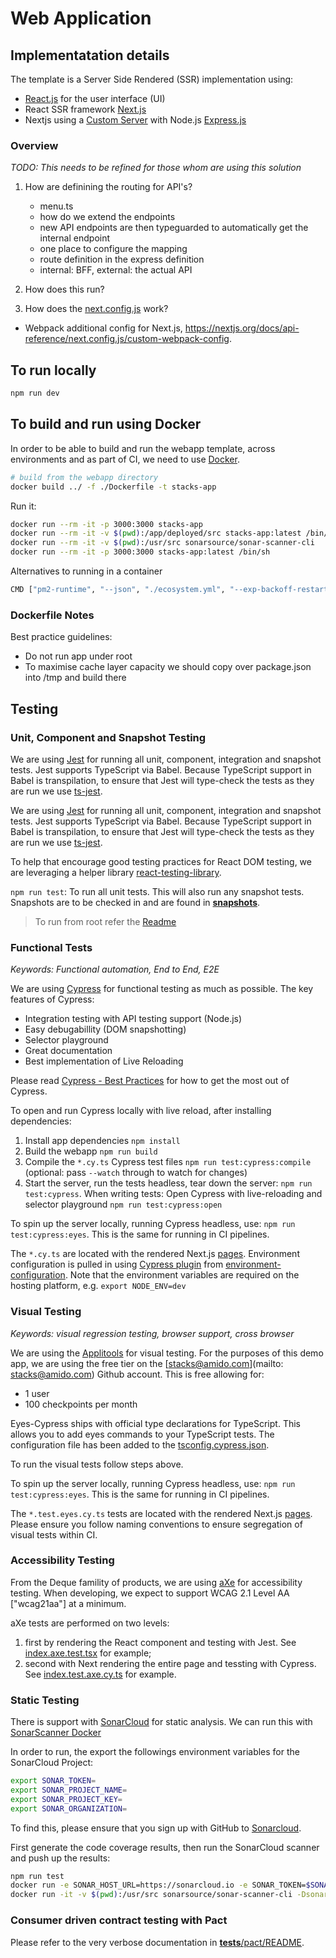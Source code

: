 # Web Application

## Implementatation details

The template is a Server Side Rendered (SSR) implementation using:

- [React.js](https://reactjs.org/) for the user interface (UI)
- React SSR framework [Next.js](https://nextjs.org/)
- Nextjs using a
  [Custom Server](https://nextjs.org/docs/advanced-features/custom-server) with
  Node.js [Express.js](https://expressjs.com/)

### Overview

_TODO: This needs to be refined for those whom are using this solution_

1. How are definining the routing for API's?

   - menu.ts
   - how do we extend the endpoints
   - new API endpoints are then typeguarded to automatically get the internal
     endpoint
   - one place to configure the mapping
   - route definition in the express definition
   - internal: BFF, external: the actual API

2. How does this run?

3. How does the
   [next.config.js](/packages/template-cli/templates/src/ssr/next.config.js)
   work?

- Webpack additional config for Next.js,
  https://nextjs.org/docs/api-reference/next.config.js/custom-webpack-config.

## To run locally

```bash
npm run dev
```

## To build and run using Docker

In order to be able to build and run the webapp template, across environments
and as part of CI, we need to use [Docker](https://docs.docker.com/install/).

```bash
# build from the webapp directory
docker build ../ -f ./Dockerfile -t stacks-app
```

Run it:

```bash
docker run --rm -it -p 3000:3000 stacks-app
docker run --rm -it -v $(pwd):/app/deployed/src stacks-app:latest /bin/sh
docker run --rm -it -v $(pwd):/usr/src sonarsource/sonar-scanner-cli
docker run --rm -it -p 3000:3000 stacks-app:latest /bin/sh
```

Alternatives to running in a container

```bash
CMD ["pm2-runtime", "--json", "./ecosystem.yml", "--exp-backoff-restart-delay=500", "-a", "--update-env"]
```

### Dockerfile Notes

Best practice guidelines:

- Do not run app under root
- To maximise cache layer capacity we should copy over package.json into /tmp
  and build there

## Testing

### Unit, Component and Snapshot Testing

We are using [Jest](https://jestjs.io/) for running all unit, component,
integration and snapshot tests. Jest supports TypeScript via Babel. Because
TypeScript support in Babel is transpilation, to ensure that Jest will
type-check the tests as they are run we use
[ts-jest](https://github.com/kulshekhar/ts-jest).

We are using [Jest](https://jestjs.io/) for running all unit, component,
integration and snapshot tests. Jest supports TypeScript via Babel. Because
TypeScript support in Babel is transpilation, to ensure that Jest will
type-check the tests as they are run we use
[ts-jest](https://github.com/kulshekhar/ts-jest).

To help that encourage good testing practices for React DOM testing, we are
leveraging a helper library [react-testing-library](https://jestjs.io/).

`npm run test`: To run all unit tests. This will also run any snapshot tests.
Snapshots are to be checked in and are found in
[**snapshots**](__tests__/__snapshots__).

> To run from root refer the [Readme](../../README.md)

### Functional Tests

_Keywords: Functional automation, End to End, E2E_

We are using [Cypress](https://docs.cypress.io/) for functional testing as much
as possible. The key features of Cypress:

- Integration testing with API testing support (Node.js)
- Easy debugabillity (DOM snapshotting)
- Selector playground
- Great documentation
- Best implementation of Live Reloading

Please read
[Cypress - Best Practices](https://docs.cypress.io/guides/references/best-practices.html)
for how to get the most out of Cypress.

To open and run Cypress locally with live reload, after installing dependencies:

1. Install app dependencies `npm install`
2. Build the webapp `npm run build`
3. Compile the `*.cy.ts` Cypress test files `npm run test:cypress:compile`
   (optional: pass `--watch` through to watch for changes)
4. Start the server, run the tests headless, tear down the server:
   `npm run test:cypress`. When writing tests: Open Cypress with live-reloading
   and selector playground `npm run test:cypress:open`

To spin up the server locally, running Cypress headless, use:
`npm run test:cypress:eyes`. This is the same for running in CI pipelines.

The `*.cy.ts` are located with the rendered Next.js [pages](./pages/).
Environment configuration is pulled in using
[Cypress plugin](./__tests__/cypress/plugins/index.js) from
[environment-configuration](./environment-configuration/index.js). Note that the
environment variables are required on the hosting platform, e.g.
`export NODE_ENV=dev`

### Visual Testing

_Keywords: visual regression testing, browser support, cross browser_

We are using the [Applitools](https://applitools.com/) for visual testing. For
the purposes of this demo app, we are using the free tier on the
[stacks@amido.com](mailto: stacks@amido.com) Github account. This is free
allowing for:

- 1 user
- 100 checkpoints per month

Eyes-Cypress ships with official type declarations for TypeScript. This allows
you to add eyes commands to your TypeScript tests. The configuration file has
been added to the [tsconfig.cypress.json](./tsconfig.cypress.json).

To run the visual tests follow steps above.

To spin up the server locally, running Cypress headless, use:
`npm run test:cypress:eyes`. This is the same for running in CI pipelines.

The `*.test.eyes.cy.ts` tests are located with the rendered Next.js
[pages](./pages/). Please ensure you follow naming conventions to ensure
segregation of visual tests within CI.

### Accessibility Testing

From the Deque famility of products, we are using
[aXe](https://www.deque.com/axe/) for accessibility testing. When developing, we
expect to support WCAG 2.1 Level AA ["wcag21aa"] at a minimum.

aXe tests are performed on two levels:

1. first by rendering the React component and testing with Jest. See
   [index.axe.test.tsx](./components/ApiPane/index.axe.test.tsx) for example;
2. second with Next rendering the entire page and tessting with Cypress. See
   [index.test.axe.cy.ts](./compositions/home/index.test.axe.cy.ts) for example.

### Static Testing

There is support with [SonarCloud](https://sonarcloud.io/) for static analysis.
We can run this with
[SonarScanner Docker](https://github.com/SonarSource/sonar-scanner-cli-docker)

In order to run, the export the followings environment variables for the
SonarCloud Project:

```bash
export SONAR_TOKEN=
export SONAR_PROJECT_NAME=
export SONAR_PROJECT_KEY=
export SONAR_ORGANIZATION=
```

To find this, please ensure that you sign up with GitHub to
[Sonarcloud](https://sonarcloud.io).

First generate the code coverage results, then run the SonarCloud scanner and
push up the results:

```bash
npm run test
docker run -e SONAR_HOST_URL=https://sonarcloud.io -e SONAR_TOKEN=$SONAR_TOKEN -e SONAR_PROJECT_KEY=$SONAR_PROJECT_KEY -e SONAR_PROJECT_KEY=$SONAR_PROJECT_KEY -e SONAR_ORGANIZATION=$SONAR_ORGANIZATION -e BUILD_NUMBER=1.2.3 --rm -t -v $(pwd):/usr/src sonarsource/sonar-scanner-cli
docker run -it -v $(pwd):/usr/src sonarsource/sonar-scanner-cli -Dsonar.host.url=https://sonarcloud.io -Dsonar.login=$SONAR_TOKEN -Dsonar.projectKey=$SONAR_PROJECT_KEY -e sonar.organization=$SONAR_ORGANIZATION
```

### Consumer driven contract testing with Pact

Please refer to the very verbose documentation in [__tests__/pact/README](./__tests__/pact/README.md).
